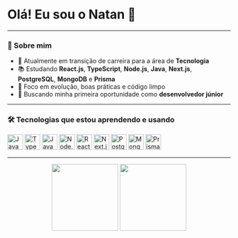<h1 align="left">Olá! Eu sou o Natan 👋</h1>

---

### 🚀 Sobre mim

- 💼 Atualmente em transição de carreira para a área de **Tecnologia**  
- 📚 Estudando **React.js**, **TypeScript**, **Node.js**, **Java**, **Next.js**, **PostgreSQL**, **MongoDB** e **Prisma**
- 🧠 Foco em evolução, boas práticas e código limpo
- 🎯 Buscando minha primeira oportunidade como **desenvolvedor júnior**

---

### 🛠️ Tecnologias que estou aprendendo e usando

<div align="left">
  <img src="https://cdn.jsdelivr.net/gh/devicons/devicon/icons/javascript/javascript-original.svg" height="35" alt="JavaScript" />
  <img src="https://cdn.jsdelivr.net/gh/devicons/devicon/icons/typescript/typescript-original.svg" height="35" alt="TypeScript" />
  <img src="https://cdn.jsdelivr.net/gh/devicons/devicon/icons/java/java-original.svg" height="35" alt="Java" />
  <img src="https://cdn.jsdelivr.net/gh/devicons/devicon/icons/nodejs/nodejs-original.svg" height="35" alt="Node.js" />
  <img src="https://cdn.jsdelivr.net/gh/devicons/devicon/icons/react/react-original.svg" height="35" alt="React.js" />
  <img src="https://cdn.jsdelivr.net/gh/devicons/devicon/icons/nextjs/nextjs-original.svg" height="35" alt="Next.js" />
  <img src="https://cdn.jsdelivr.net/gh/devicons/devicon/icons/postgresql/postgresql-original.svg" height="35" alt="PostgreSQL" />
  <img src="https://cdn.jsdelivr.net/gh/devicons/devicon/icons/mongodb/mongodb-original.svg" height="35" alt="MongoDB" />
  <img src="https://cdn.jsdelivr.net/gh/devicons/devicon/icons/prisma/prisma-original.svg" height="35" alt="Prisma" />
</div>

---

<div align="center">
  <img height="150em" src="https://github-readme-stats.vercel.app/api?username=natancorcovia&show_icons=true&theme=react&count_private=true"/>
  <img height="150em" src="https://github-readme-stats.vercel.app/api/top-langs/?username=natancorcovia&layout=compact&langs_count=6&theme=react"/>
</div>
